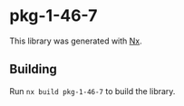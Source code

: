 # pkg-1-46-7

This library was generated with [Nx](https://nx.dev).

## Building

Run `nx build pkg-1-46-7` to build the library.
